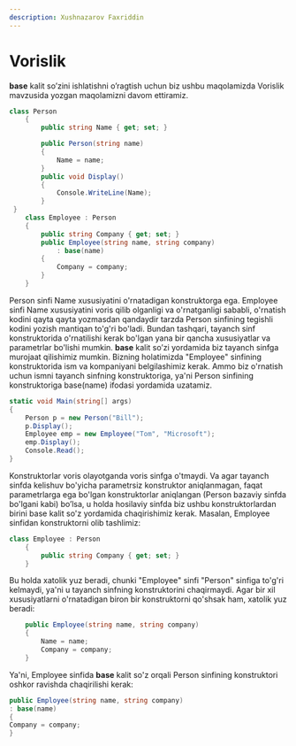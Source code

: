 ```yaml
---
description: Xushnazarov Faxriddin
---
```

# Vorislik
**base** kalit so’zini ishlatishni o’ragtish uchun biz ushbu maqolamizda Vorislik mavzusida yozgan maqolamizni davom ettiramiz.
```csharp
class Person
    {
        public string Name { get; set; }

        public Person(string name)
        {
            Name = name;
        }
        public void Display()
        {
            Console.WriteLine(Name);
        }
 }
	class Employee : Person
    {
        public string Company { get; set; }
        public Employee(string name, string company)
            : base(name)
        {
            Company = company;
        }
    }
```
Person sinfi Name xususiyatini o'rnatadigan konstruktorga ega. Employee sinfi Name xususiyatini voris qilib olganligi va o'rnatganligi sababli, o'rnatish kodini qayta qayta yozmasdan qandaydir tarzda Person sinfining tegishli kodini yozish mantiqan to'g'ri bo'ladi. Bundan tashqari, tayanch sinf konstruktorida o'rnatilishi kerak bo'lgan yana bir qancha xususiyatlar va parametrlar bo'lishi mumkin.
	**base** kalit so’zi yordamida biz tayanch sinfga murojaat qilishimiz mumkin. Bizning holatimizda "Employee" sinfining konstruktorida ism va kompaniyani belgilashimiz kerak. Ammo biz o'rnatish uchun ismni tayanch sinfning konstruktoriga, ya'ni Person sinfining konstruktoriga base(name) ifodasi yordamida uzatamiz.
```csharp
static void Main(string[] args)
{
    Person p = new Person("Bill");
    p.Display();
    Employee emp = new Employee("Tom", "Microsoft");
    emp.Display();
    Console.Read();
}
```
Konstruktorlar voris olayotganda voris sinfga o'tmaydi. Va agar tayanch sinfda kelishuv bo'yicha parametrsiz konstruktor aniqlanmagan, faqat parametrlarga ega bo'lgan konstruktorlar aniqlangan (Person bazaviy sinfda bo'lgani kabi) bo’lsa, u holda hosilaviy sinfda biz ushbu konstruktorlardan birini base kalit so'z yordamida chaqirishimiz kerak. Masalan, Employee sinfidan konstruktorni olib tashlimiz:
```csharp
class Employee : Person
    {
        public string Company { get; set; }
    }
```
Bu holda xatolik yuz beradi, chunki "Employee" sinfi "Person" sinfiga to'g'ri kelmaydi, ya'ni u tayanch sinfning konstruktorini chaqirmaydi. Agar bir xil xususiyatlarni o'rnatadigan biron bir konstruktorni qo'shsak ham, xatolik yuz beradi:
```csharp
    public Employee(string name, string company)
    {
        Name = name;
        Company = company;
    }
```
Ya'ni, Employee sinfida **base** kalit so'z orqali Person sinfining konstruktori oshkor ravishda chaqirilishi kerak:
```csharp
public Employee(string name, string company)
: base(name)
{
Company = company;
}
```

